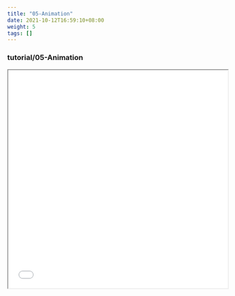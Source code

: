 ```yaml
---
title: "05-Animation"
date: 2021-10-12T16:59:10+08:00
weight: 5
tags: []
---
```


### tutorial/05-Animation

<div style="width=100%; height:500px">
<iframe src="../animation.html" style="width: 100%;height:100%;" allow="autoplay"></iframe>
</div>

